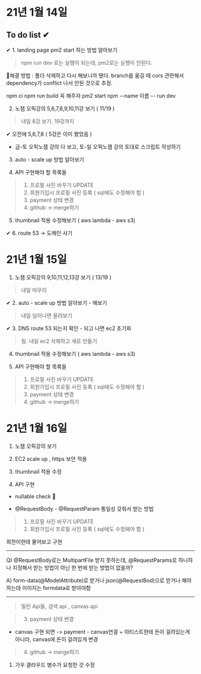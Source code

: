 
# 21년 1월 14일

## To do list ✔

✔ 1. landing page pm2 start 하는 방법 알아보기  
 > npm run dev 로는 실행이 되는데, pm2로는 실행이 안된다. 
 
 🍺해결 방법 : 폴더 삭제하고 다시 해보니까 됐다. branch를 옮길 때 cors 관련해서 dependency가 conflict 나서 안된 것으로 추정.

npm ci
npm run build 꼭 해주자
pm2 start npm --name 이름 -- run dev

2. 노잼 오픽강의 5,6,7,8,9,10,11강 보기 ( 11/19 )
>  내일 8강 보기. 19강까지

✔ 오전에 5,6,7,8 ( 5강은 이미 봤었음 )

* 금-토 오픽노잼 강의 다 보고, 토-일 오픽노잼 강의 토대로 스크립트 작성하기

3. auto - scale up 방법 알아보기

4. API 구현해야 할 목록들

> 1. 프로필 사진 바꾸기 UPDATE
> 2. 회원가입시 프로필 사진 등록 ( sql에도 수정해야 함 )
> 3. payment 상태 변경
> 4. github -> merge하기

5. thumbnail 적용 수정해보기 ( aws lambda - aws s3)

✔ 6. route 53 -> 도메인 사기 

# 21년 1월 15일

1. 노잼 오픽강의 9,10,11,12,13강 보기 ( 13/19 )
>  내일 마무리

✔ 2. auto - scale up 방법 알아보기 - 해보기

> 내일 일어나면 올려보기

✔ 3. DNS route 53 되는지 확인 - 되고 나면 ec2 초기화

> 됨. 내일 ec2 삭제하고 새로 만들기

4. thumbnail 적용 수정해보기 ( aws lambda - aws s3)

5. API 구현해야 할 목록들

> 1. 프로필 사진 바꾸기 UPDATE
> 2. 회원가입시 프로필 사진 등록 ( sql에도 수정해야 함 )
> 3. payment 상태 변경
> 4. github -> merge하기

# 21년 1월 16일

1. 노잼 오픽강의 보기

2. EC2 scale up , https 보안 적용

3. thumbnail 적용 수정

4. API 구현

* nullable check 
  🥽 

* @RequestBody - @RequestParam 통일성 갖춰서 받는 방법
> 1. 프로필 사진 바꾸기 UPDATE
> 2. 회원가입시 프로필 사진 등록 ( sql에도 수정해야 함 )

희찬이한테 물어보고 구현

<hr/>

Q) @RequestBody로는 MultipartFile 받지 못하는데, @RequestParams로 하나하나 지정해서 받는 방법이 아닌 한 번에 받는 방법이 없을까?

A) form-data(@ModelAttribute)로 받거나 json(@RequestBod)으로 받거나 해야하는데 이미지는 formdata로 받아야함

<hr/>

> 밀린 Api들, 검색 api , canvas api

> 3. payment 상태 변경

* canvas 구현 되면 -> payment - canvas연결 + 아티스트한테 돈이 걸려있는게 아니라, canvas에 돈이 걸려있게 변경

> 4. github -> merge하기

1. 가우 클라우드 병수가 요청한 것 수정
